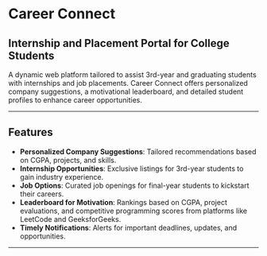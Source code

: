 # **Career Connect**

## **Internship and Placement Portal for College Students**

A dynamic web platform tailored to assist 3rd-year and graduating students with internships and job placements. Career Connect offers personalized company suggestions, a motivational leaderboard, and detailed student profiles to enhance career opportunities.

---

## **Features**

- **Personalized Company Suggestions**: Tailored recommendations based on CGPA, projects, and skills.
- **Internship Opportunities**: Exclusive listings for 3rd-year students to gain industry experience.
- **Job Options**: Curated job openings for final-year students to kickstart their careers.
- **Leaderboard for Motivation**: Rankings based on CGPA, project evaluations, and competitive programming scores from platforms like LeetCode and GeeksforGeeks.
- **Timely Notifications**: Alerts for important deadlines, updates, and opportunities.

---

